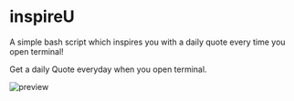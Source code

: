 # inspireU
A simple bash script which inspires you with a daily quote every time you open terminal!

Get a daily Quote everyday when you open terminal.

![preview]("https://s21.postimg.org/dzcn8yzyv/Screen_Shot_2016_11_18_at_5_51_13_PM.png")
